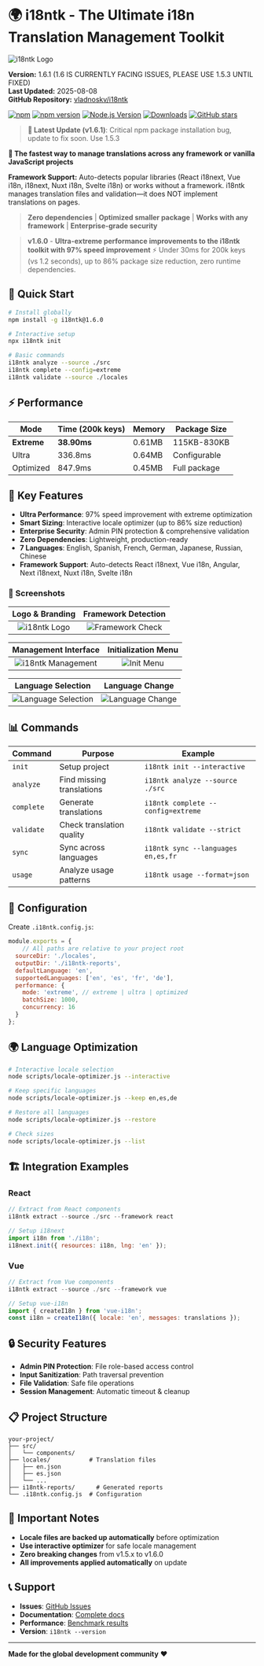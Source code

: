 # 🌍 i18ntk - The Ultimate i18n Translation Management Toolkit

![i18ntk Logo](docs/screenshots/i18ntk-logo-public.PNG)

**Version:** 1.6.1 (1.6 IS CURRENTLY FACING ISSUES, PLEASE USE 1.5.3 UNTIL FIXED)  
**Last Updated:** 2025-08-08  
**GitHub Repository:** [vladnoskv/i18ntk](https://github.com/vladnoskv/i18ntk)

[![npm](https://img.shields.io/npm/dt/i18ntk.svg)](https://www.npmjs.com/package/i18ntk) [![npm version](https://badge.fury.io/js/i18ntk.svg)](https://badge.fury.io/js/i18ntk) [![Node.js Version](https://img.shields.io/badge/node-%3E%3D16.0.0-brightgreen.svg)](https://nodejs.org/) [![Downloads](https://img.shields.io/npm/dm/i18ntk.svg)](https://www.npmjs.com/package/i18ntk) [![GitHub stars](https://img.shields.io/github/stars/vladnoskv/i18ntk?style=social)](https://github.com/vladnoskv/i18ntk)

> **🚨 Latest Update (v1.6.1)**: Critical npm package installation bug, update to fix soon. Use 1.5.3

**🚀 The fastest way to manage translations across any framework or vanilla JavaScript projects**

**Framework Support:** Auto-detects popular libraries (React i18next, Vue i18n, i18next, Nuxt i18n, Svelte i18n) or works without a framework. i18ntk manages translation files and validation—it does NOT implement translations on pages.

> **Zero dependencies** | **Optimized smaller package** | **Works with any framework** | **Enterprise-grade security**

> **v1.6.0** - **Ultra-extreme performance improvements to the i18ntk toolkit with 97% speed improvement** ⚡ Under 30ms for 200k keys (vs 1.2 seconds), up to 86% package size reduction, zero runtime dependencies.

## 🚀 Quick Start

```bash
# Install globally
npm install -g i18ntk@1.6.0

# Interactive setup
npx i18ntk init

# Basic commands
i18ntk analyze --source ./src
i18ntk complete --config=extreme
i18ntk validate --source ./locales
```

## ⚡ Performance

| Mode | Time (200k keys) | Memory | Package Size |
|------|------------------|--------|--------------|
| **Extreme** | **38.90ms** | 0.61MB | 115KB-830KB |
| Ultra | 336.8ms | 0.64MB | Configurable |
| Optimized | 847.9ms | 0.45MB | Full package |

## 🎯 Key Features

- **Ultra Performance**: 97% speed improvement with extreme optimization
- **Smart Sizing**: Interactive locale optimizer (up to 86% size reduction)
- **Enterprise Security**: Admin PIN protection & comprehensive validation
- **Zero Dependencies**: Lightweight, production-ready
- **7 Languages**: English, Spanish, French, German, Japanese, Russian, Chinese 
- **Framework Support**: Auto-detects React i18next, Vue i18n, Angular, Next i18next, Nuxt i18n, Svelte i18n

### 📸 Screenshots

| **Logo & Branding** | **Framework Detection** |
|:-------------------:|:----------------------:|
| ![i18ntk Logo](docs/screenshots/i18ntk-logo-public.PNG) | ![Framework Check](docs/screenshots/i18ntk-check-framwork.PNG) |

| **Management Interface** | **Initialization Menu** |
|:------------------------:|:------------------------:|
| ![i18ntk Management](docs/screenshots/i18ntk-manage-menu.PNG) | ![Init Menu](docs/screenshots/i18ntk-menu-init.PNG) |

| **Language Selection** | **Language Change** |
|:----------------------:|:-------------------:|
| ![Language Selection](docs/screenshots/i18ntk-menu-init-language.PNG) | ![Language Change](docs/screenshots/i18ntk-menu-language-change.PNG) |

## 📊 Commands

| Command | Purpose | Example |
|---------|---------|---------|
| `init` | Setup project | `i18ntk init --interactive` |
| `analyze` | Find missing translations | `i18ntk analyze --source ./src` |
| `complete` | Generate translations | `i18ntk complete --config=extreme` |
| `validate` | Check translation quality | `i18ntk validate --strict` |
| `sync` | Sync across languages | `i18ntk sync --languages en,es,fr` |
| `usage` | Analyze usage patterns | `i18ntk usage --format=json` |

## 🔧 Configuration

Create `.i18ntk.config.js`:

```javascript
module.exports = {
    // All paths are relative to your project root
  sourceDir: './locales',
  outputDir: './i18ntk-reports',
  defaultLanguage: 'en',
  supportedLanguages: ['en', 'es', 'fr', 'de'],
  performance: {
    mode: 'extreme', // extreme | ultra | optimized
    batchSize: 1000,
    concurrency: 16
  }
};
```

## 🌍 Language Optimization

```bash
# Interactive locale selection
node scripts/locale-optimizer.js --interactive

# Keep specific languages
node scripts/locale-optimizer.js --keep en,es,de

# Restore all languages
node scripts/locale-optimizer.js --restore

# Check sizes
node scripts/locale-optimizer.js --list
```

## 🏗️ Integration Examples

### React
```javascript
// Extract from React components
i18ntk extract --source ./src --framework react

// Setup i18next
import i18n from './i18n';
i18next.init({ resources: i18n, lng: 'en' });
```

### Vue
```javascript
// Extract from Vue components  
i18ntk extract --source ./src --framework vue

// Setup vue-i18n
import { createI18n } from 'vue-i18n';
const i18n = createI18n({ locale: 'en', messages: translations });
```


## 🔒 Security Features

- **Admin PIN Protection**: File role-based access control
- **Input Sanitization**: Path traversal prevention
- **File Validation**: Safe file operations
- **Session Management**: Automatic timeout & cleanup

## 📋 Project Structure

```
your-project/
├── src/
│   └── components/
├── locales/           # Translation files
│   ├── en.json
│   ├── es.json
│   └── ...
├── i18ntk-reports/      # Generated reports
└── .i18ntk.config.js  # Configuration
```

## 🚨 Important Notes

- **Locale files are backed up automatically** before optimization
- **Use interactive optimizer** for safe locale management
- **Zero breaking changes** from v1.5.x to v1.6.0
- **All improvements applied automatically** on update

## 📞 Support

- **Issues**: [GitHub Issues](https://github.com/vladnoskv/i18ntk/issues)
- **Documentation**: [Complete docs](./docs)
- **Performance**: [Benchmark results](./benchmarks/results)
- **Version**: `i18ntk --version`

---

**Made for the global development community** ❤️